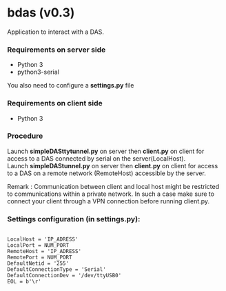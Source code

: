 # bdas (v0.3)

Application to interact with a DAS.

### Requirements on server side

* Python 3
* python3-serial

You also need to configure a **settings.py** file

### Requirements on client side

* Python 3

### Procedure

Launch **simpleDASttytunnel.py** on server then **client.py** on client for access to a DAS connected by serial on the server(LocalHost).  
Launch  **simpleDAStunnel.py** on server then **client.py** on client for access to a DAS on a remote network (RemoteHost) accessible by the server.

Remark : Communication between client and local host might be restricted to communications within a private network. In such a case make sure to connect your client through a VPN connection before running client.py.

### Settings configuration (in settings.py):
```

LocalHost = 'IP_ADRESS'
LocalPort = NUM_PORT
RemoteHost = 'IP_ADRESS'
RemotePort = NUM_PORT
DefaultNetid = '255'
DefaultConnectionType = 'Serial'
DefaultConnectionDev = '/dev/ttyUSB0'
EOL = b'\r'

```

